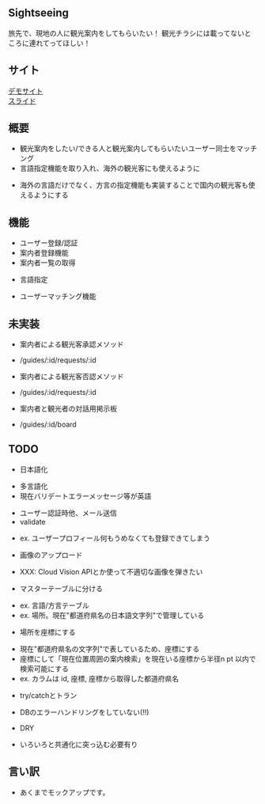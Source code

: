 Sightseeing
---
旅先で、現地の人に観光案内をしてもらいたい！
観光チラシには載ってないところに連れてってほしい！

## サイト
[デモサイト](http://sightseeing.herokuapp.com)  
[スライド](https://docs.google.com/presentation/d/1usUssjlk-ybTL1uZpfUuLBlyJByeWhcbaRi5dy-fSNg/edit?usp=sharing)

## 概要
* 観光案内をしたい/できる人と観光案内してもらいたいユーザー同士をマッチング
* 言語指定機能を取り入れ、海外の観光客にも使えるように
 - 海外の言語だけでなく、方言の指定機能も実装することで国内の観光客も使えるようにする

## 機能
* ユーザー登録/認証
* 案内者登録機能
* 案内者一覧の取得
 - 言語指定
* ユーザーマッチング機能

## 未実装
* 案内者による観光客承認メソッド
 - /guides/:id/requests/:id
* 案内者による観光客否認メソッド
 - /guides/:id/requests/:id
* 案内者と観光者の対話用掲示板
 - /guides/:id/board

## TODO
* 日本語化
 - 多言語化
 - 現在バリデートエラーメッセージ等が英語
* ユーザー認証時他、メール送信
* validate
 - ex. ユーザープロフィール何もうめなくても登録できてしまう
* 画像のアップロード
 - XXX: Cloud Vision APIとか使って不適切な画像を弾きたい
* マスターテーブルに分ける
 - ex. 言語/方言テーブル
 - ex. 場所。現在"都道府県名の日本語文字列"で管理している
* 場所を座標にする
 - 現在"都道府県名の文字列"で表しているため、座標にする
 - 座標にして「現在位置周囲の案内検索」を現在いる座標から半径n pt 以内で検索可能にする
 - ex. カラムは id, 座標, 座標から取得した都道府県名
* try/catchとトラン
 - DBのエラーハンドリングをしていない(!!)
* DRY
 - いろいろと共通化に突っ込む必要有り

## 言い訳
* あくまでモックアップです。